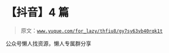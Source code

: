 # 【抖音】4 篇

> 原文：[`www.yuque.com/for_lazy/thfiu8/gy7sy63vb40rqk1t`](https://www.yuque.com/for_lazy/thfiu8/gy7sy63vb40rqk1t)



公众号懒人找资源，懒人专属群分享